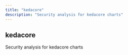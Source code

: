 ```yaml
---
title: "kedacore"
description: "Security analysis for kedacore charts"
---
```


## kedacore

Security analysis for kedacore charts
